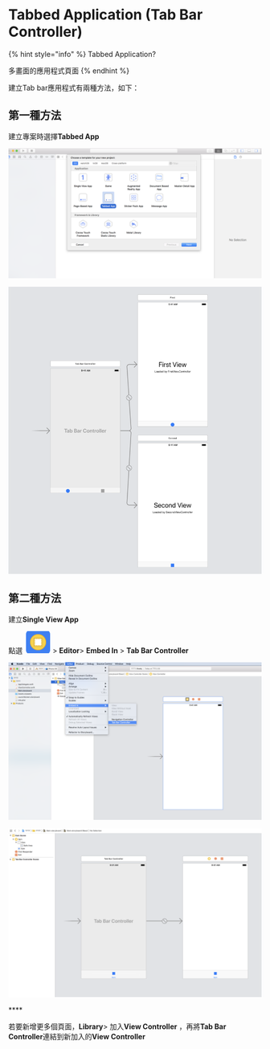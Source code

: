 # Tabbed Application \(Tab Bar Controller\)

{% hint style="info" %}
Tabbed Application?

多畫面的應用程式頁面
{% endhint %}

建立Tab bar應用程式有兩種方法，如下：

## 第一種方法

建立專案時選擇**Tabbed App**

![](../.gitbook/assets/ying-mu-kuai-zhao-20190120-xia-wu-2.15.05.png)

![](../.gitbook/assets/ying-mu-kuai-zhao-20190120-xia-wu-2.19.50.png)

## 第二種方法

建立**Single View App** 

點選 ![](../.gitbook/assets/ying-mu-kuai-zhao-20190120-xia-wu-2.36.20.png) &gt; **Editor**&gt; **Embed In** &gt; **Tab Bar Controller**

![](../.gitbook/assets/ying-mu-kuai-zhao-20190120-xia-wu-2.29.50.png)

![](../.gitbook/assets/ying-mu-kuai-zhao-20190120-xia-wu-2.37.41.png)

\*\*\*\*

若要新增更多個頁面，**Library**&gt; 加入**View Controller** ，再將**Tab Bar Controller**連結到新加入的**View Controller**

